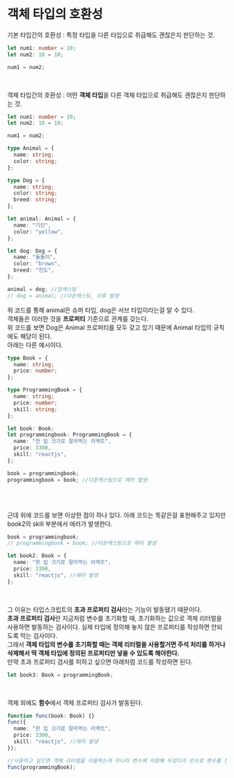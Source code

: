 # 객체 타입의 호환성

기본 타입간의 호환성 : 특정 타입을 다른 타입으로 취급해도 괜찮은지 판단하는 것.

```ts
let num1: number = 10;
let num2: 10 = 10;

num1 = num2;
```

<br>

객체 타입간의 호환성 : 어떤 **객체 타입**을 다른 객체 타입으로 취급해도 괜찮은지 판단하는 것.

```ts
let num1: number = 10;
let num2: 10 = 10;

num1 = num2;

type Animal = {
  name: string;
  color: string;
};

type Dog = {
  name: string;
  color: string;
  breed: string;
};

let animal: Animal = {
  name: "기린",
  color: "yellow",
};

let dog: Dog = {
  name: "돌돌이",
  color: "brown",
  breed: "진도",
};

animal = dog; //업캐스팅
// dog = animal; //다운캐스팅, 오류 발생
```

위 코드를 통해 animal은 슈퍼 타입, dog은 서브 타입이라는걸 알 수 있다.  
객체들은 이러한 것을 **프로퍼티** 기준으로 관계를 갖는다.  
위 코드를 보면 Dog은 Animal 프로퍼티를 모두 갖고 있기 때문에 Animal 타입의 규칙에도 해당이 된다.  
아래는 다른 예시이다.

```ts
type Book = {
  name: string;
  price: number;
};

type ProgrammingBook = {
  name: string;
  price: number;
  skill: string;
};

let book: Book;
let programmingbook: ProgrammingBook = {
  name: "한 입 크기로 잘라먹는 리액트",
  price: 3300,
  skill: "reactjs",
};

book = programmingbook;
programmingbook = book; //다운캐스팅으로 에러 발생
```

<br><br>

근데 위에 코드를 보면 이상한 점이 하나 있다. 아래 코드는 똑같은걸 표현해주고 있지만 book2의 skill 부분에서 에러가 발생한다.

```ts
book = programmingbook;
// programmingbook = book; //다운캐스팅으로 에러 발생

let book2: Book = {
  name: "한 입 크기로 잘라먹는 리액트",
  price: 3300,
  skill: "reactjs", //에러 발생
};
```

<br>

그 이유는 타입스크립트의 **초과 프로퍼티 검사**라는 기능이 발동됐기 때문이다.  
**초과 프로퍼티 검사**란 지금처럼 변수를 초기화할 때, 초기화하는 값으로 객체 리터럴을 사용하면 발동하는 검사이다. 실제 타입에 정의해 놓지 않은 프로퍼티를 작성하면 안되도록 막는 검사이다.  
그래서 **객체 타입의 변수를 초기화할 때는 객체 리터럴을 사용할거면 주석 처리를 하거나 삭제해서 딱 객체 타입에 정의된 프로퍼티만 넣을 수 있도록 해야한다.**  
만약 초과 프로퍼티 검사를 피하고 싶으면 아래처럼 코드를 작성하면 된다.

```ts
let book3: Book = programmingBook;
```

<br>

객체 외에도 **함수**에서 객체 프로퍼티 검사가 발동된다.

```ts
function func(book: Book) {}
func({
  name: "한 입 크기로 잘라먹는 리액트",
  price: 3300,
  skill: "reactjs", //에러 발생
});

//사용하고 싶으면 객체 리터럴을 이용하는게 아니라 변수에 저장해 두었다가 인수로 변수를 전달해야 한다.
func(programmingBook);
```
